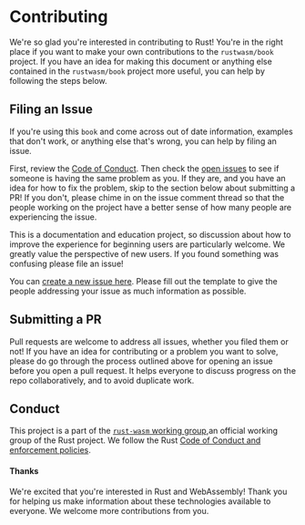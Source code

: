 # Contributing

We're so glad you're interested in contributing to Rust! You're in the right
place if you want to make your own contributions to the `rustwasm/book` project.
If you have an idea for making this document or anything else contained in the 
`rustwasm/book` project more useful, you can help by following the steps below.

## Filing an Issue

If you're using this `book` and come across out of date information, examples 
that don't work, or anything else that's wrong, you can help by filing an issue.

First, review the [Code of Conduct][coc]. Then check the
[open issues][open-issues] to see if someone is having 
the same problem as you. If they are, and you have an idea for how to fix the problem,
skip to the section below about submitting a PR! If you don't, please chime in on the
issue comment thread so that the people working on the project have a better sense of
how many people are experiencing the issue.

This is a documentation and education project, so discussion about how to improve
the experience for beginning users are particularly welcome. We greatly value the 
perspective of new users. If you found something was confusing please file an issue!

You can [create a new issue here][new-issues]. Please fill out the template to give the
people addressing your issue as much information as possible.


## Submitting a PR

Pull requests are welcome to address all issues, whether you filed them or not! If
you have an idea for contributing or a problem you want to solve, please do 
go through the process outlined above for opening an issue before you open
a pull request. It helps everyone to discuss progress on the repo collaboratively,
and to avoid duplicate work.

## Conduct

This project is a part of the [`rust-wasm` working group][rust-wg],an official working 
group of the Rust project. We follow the Rust 
[Code of Conduct and enforcement policies][coc].


#### Thanks

We're excited that you're interested in Rust and WebAssembly! Thank you for 
helping us make information about these technologies available to everyone. We
welcome more contributions from you.

[rust-wg]: https://github.com/rustwasm/team
[coc]: https://github.com/rustwasm/book/blob/master/CODE_OF_CONDUCT.md
[new-issues]: https://github.com/rustwasm/book/issues/new
[open-issues]: https://github.com/rustwasm/book/issues
